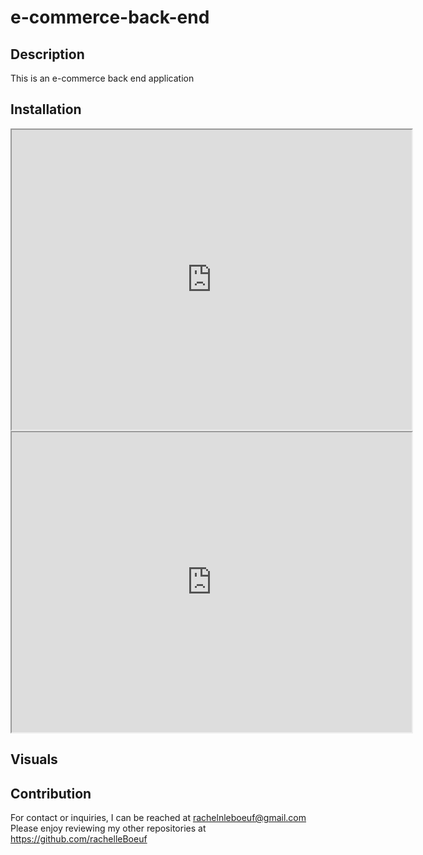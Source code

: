 # e-commerce-back-end

## Description

This is an e-commerce back end application

## Installation

<iframe src="https://drive.google.com/file/d/1AqGVy2lEXIHPKKc5MB5kZY5_gIq0Q1fT/preview" width="640" height="480"></iframe>



<iframe src="https://drive.google.com/file/d/1HVP_t4OlSgcSwjr6P-S3zdrffMw-_jOQ/preview" width="640" height="480"></iframe>

## Visuals

## Contribution

For contact or inquiries, I can be reached at rachelnleboeuf@gmail.com
Please enjoy reviewing my other repositories at https://github.com/rachelleBoeuf


